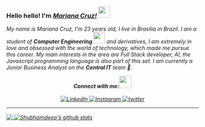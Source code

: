 ### Hello hello! I'm <i>[Mariana Cruz!](https://instagram.com/marianafcruz)</i> <img src="https://github.com/TheDudeThatCode/TheDudeThatCode/blob/master/Assets/Hi.gif" width="30px"> 

<p>
  <em>
   My name is Mariana Cruz, I'm 23 years old, I live in Brasilia in Brazil.
    I am a student of <b>Computer Engineering </b><img src="https://github.com/TheDudeThatCode/TheDudeThatCode/blob/master/Assets/Developer.gif" width="30px"> and derivatives, I am extremely in love and obsessed with the world of technology, which made me pursue this career.
    My main interests in the area are Full Stack developer, AI, the Javascript programming language is also part of this set.
    I am currently a Junior Business Analyst on the <b>Central IT</b> team 💪.

<br/>
<div align="center">
<b>
<i>Connect with me:<img src="https://github.com/TheDudeThatCode/TheDudeThatCode/blob/master/Assets/Handshake.gif" height="32px"></i><br>
</b>
<br>
<a href="http://linkedin.com/in/mariana-cruz-449480110" target="_blank">
	<img src="https://img.shields.io/badge/LinkedIn-%230077B5.svg?&style=flat-square&logo=linkedin&logoColor=white" alt="LinkedIn">
</a>

<a href="https://www.instagram.com/marianafcruz" target="_blank">
	<img src="https://img.shields.io/badge/Instagram-%23E4405F.svg?&style=flat-square&logo=instagram&logoColor=white" alt="Instagram">
</a>

<a href="https://twitter.com/mari_fcruz" target="_blank">
	<img src="https://img.shields.io/badge/twitter-blue?&style=flat-square&logo=twitter&logoColor=white" alt="twitter">
</a>

</div>
<hr>

<a href="https://github.com/marianafcruz17">
  <img align="center" src="https://github-readme-stats.vercel.app/api/top-langs/?username=marianafcruz17&hide_langs_below=1" />
</a>

<a href="https://github.com/marianafcruz17">
 <img align="center" src="https://github-readme-stats.vercel.app/api?username=marianafcruz17&show_icons=true&line_height=27" alt="Shubhamdeep's github stats"/>
</a>

<br />
<br />
<div align="center">
</div>
